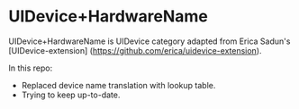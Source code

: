 UIDevice+HardwareName
=====================

UIDevice+HardwareName is UIDevice category adapted from Erica Sadun's [UIDevice-extension] (https://github.com/erica/uidevice-extension).

In this repo:
- Replaced device name translation with lookup table.
- Trying to keep up-to-date.
